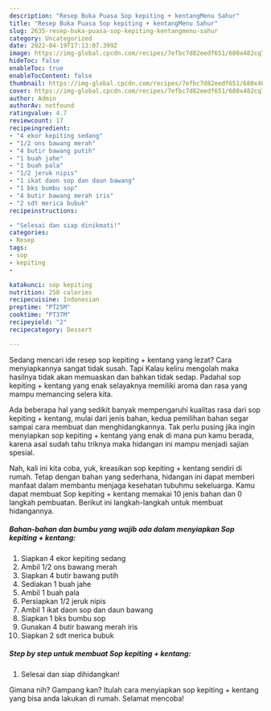 ```yaml
---
description: "Resep Buka Puasa Sop kepiting + kentangMenu Sahur"
title: "Resep Buka Puasa Sop kepiting + kentangMenu Sahur"
slug: 2635-resep-buka-puasa-sop-kepiting-kentangmenu-sahur
category: Uncategorized
date: 2022-04-19T17:13:07.399Z
image: https://img-global.cpcdn.com/recipes/7efbc7d82eedf651/680x482cq70/sop-kepiting-kentang-foto-resep-utama.jpg
hideToc: false
enableToc: true
enableTocContent: false
thumbnail: https://img-global.cpcdn.com/recipes/7efbc7d82eedf651/680x482cq70/sop-kepiting-kentang-foto-resep-utama.jpg
cover: https://img-global.cpcdn.com/recipes/7efbc7d82eedf651/680x482cq70/sop-kepiting-kentang-foto-resep-utama.jpg
author: Admin
authorAv: notfound
ratingvalue: 4.7
reviewcount: 17
recipeingredient:
- "4 ekor kepiting sedang"
- "1/2 ons bawang merah"
- "4 butir bawang putih"
- "1 buah jahe"
- "1 buah pala"
- "1/2 jeruk nipis"
- "1 ikat daon sop dan daun bawang"
- "1 bks bumbu sop"
- "4 butir bawang merah iris"
- "2 sdt merica bubuk"
recipeinstructions:

- "Selesai dan siap dinikmati!"
categories:
- Resep
tags:
- sop
- kepiting
- 

katakunci: sop kepiting  
nutrition: 258 calories
recipecuisine: Indonesian
preptime: "PT25M"
cooktime: "PT37M"
recipeyield: "2"
recipecategory: Dessert

---
```



Sedang mencari ide resep sop kepiting + kentang yang lezat? Cara menyiapkannya sangat tidak susah. Tapi Kalau keliru mengolah maka hasilnya tidak akan memuaskan dan bahkan tidak sedap. Padahal sop kepiting + kentang yang enak selayaknya memiliki aroma dan rasa yang mampu memancing selera kita.




Ada beberapa hal yang sedikit banyak mempengaruhi kualitas rasa dari sop kepiting + kentang, mulai dari jenis bahan, kedua pemilihan bahan segar sampai cara membuat dan menghidangkannya. Tak perlu pusing jika ingin menyiapkan sop kepiting + kentang yang enak di mana pun kamu berada, karena asal sudah tahu triknya maka hidangan ini mampu menjadi sajian spesial.


Nah, kali ini kita coba, yuk, kreasikan sop kepiting + kentang sendiri di rumah. Tetap dengan bahan yang sederhana, hidangan ini dapat memberi manfaat dalam membantu menjaga kesehatan tubuhmu sekeluarga. Kamu dapat membuat Sop kepiting + kentang memakai 10 jenis bahan dan 0 langkah pembuatan. Berikut ini langkah-langkah untuk membuat hidangannya.

<!--inarticleads1-->

##### Bahan-bahan dan bumbu yang wajib ada dalam menyiapkan Sop kepiting + kentang:

1. Siapkan 4 ekor kepiting sedang
1. Ambil 1/2 ons bawang merah
1. Siapkan 4 butir bawang putih
1. Sediakan 1 buah jahe
1. Ambil 1 buah pala
1. Persiapkan 1/2 jeruk nipis
1. Ambil 1 ikat daon sop dan daun bawang
1. Siapkan 1 bks bumbu sop
1. Gunakan 4 butir bawang merah iris
1. Siapkan 2 sdt merica bubuk




<!--inarticleads2-->

##### Step by step untuk membuat Sop kepiting + kentang:


1. Selesai dan siap dihidangkan!



Gimana nih? Gampang kan? Itulah cara menyiapkan sop kepiting + kentang yang bisa anda lakukan di rumah. Selamat mencoba!

